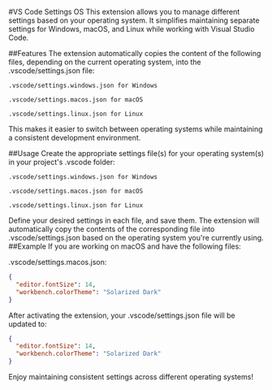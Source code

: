 #VS Code Settings OS
This extension allows you to manage different settings based on your operating system. It simplifies maintaining separate settings for Windows, macOS, and Linux while working with Visual Studio Code.

##Features
The extension automatically copies the content of the following files, depending on the current operating system, into the .vscode/settings.json file:

`.vscode/settings.windows.json for Windows`

`.vscode/settings.macos.json for macOS`

`.vscode/settings.linux.json for Linux`

This makes it easier to switch between operating systems while maintaining a consistent development environment.

##Usage
Create the appropriate settings file(s) for your operating system(s) in your project's .vscode folder:

`.vscode/settings.windows.json for Windows`

`.vscode/settings.macos.json for macOS`

`.vscode/settings.linux.json for Linux`

Define your desired settings in each file, and save them.
The extension will automatically copy the contents of the corresponding file into .vscode/settings.json based on the operating system you're currently using.
##Example
If you are working on macOS and have the following files:

.vscode/settings.macos.json:
```json
{
  "editor.fontSize": 14,
  "workbench.colorTheme": "Solarized Dark"
}
```
After activating the extension, your .vscode/settings.json file will be updated to:
```json
{
  "editor.fontSize": 14,
  "workbench.colorTheme": "Solarized Dark"
}
```

Enjoy maintaining consistent settings across different operating systems!
